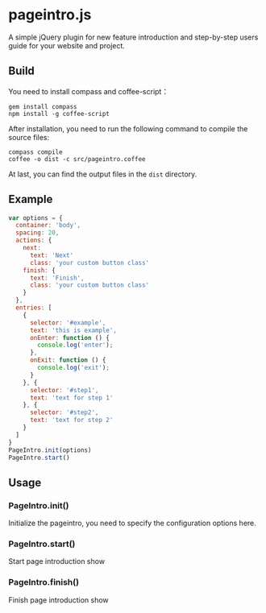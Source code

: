 # pageintro.js

A simple jQuery plugin for new feature introduction and step-by-step users guide for your website and project.

## Build

You need to install compass and coffee-script：

	gem install compass
	npm install -g coffee-script

After installation, you need to run the following command to compile the source files:

	compass compile
	coffee -o dist -c src/pageintro.coffee

At last, you can find the output files in the `dist` directory.

## Example

``` javascript
var options = {
  container: 'body',
  spacing: 20,
  actions: {
    next:
      text: 'Next'
      class: 'your custom button class'
    finish: {
      text: 'Finish',
      class: 'your custom button class'
    }
  },
  entries: [
    {
      selector: '#example',
      text: 'this is example',
      onEnter: function () {
        console.log('enter');
      },
      onExit: function () {
        console.log('exit');
      }
    }, {
      selector: '#step1',
      text: 'text for step 1'
    }, {
      selector: '#step2',
      text: 'text for step 2'
    }
  ]
}
PageIntro.init(options)
PageIntro.start()
```

## Usage

### PageIntro.init()

Initialize the pageintro, you need to specify the configuration options here.

### PageIntro.start()

Start page introduction show

### PageIntro.finish()

Finish page introduction show


